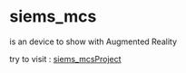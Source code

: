 # siems_mcs
is an device to show with Augmented Reality

try to visit : [siems_mcsProject](https://dramdani.github.io/siems_mcs/)
